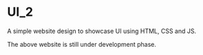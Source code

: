 # UI_2
A simple website design to showcase UI using HTML, CSS and JS.

The above website is still under development phase.
